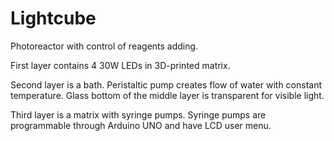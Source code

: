# Lightcube
Photoreactor with control of reagents adding.

First layer contains 4 30W LEDs in 3D-printed matrix.

Second layer is a bath. Peristaltic pump creates flow of water with constant temperature. Glass bottom of the middle layer is transparent for visible light.

Third layer is a matrix with syringe pumps. Syringe pumps are programmable through Arduino UNO and have LCD user menu.
